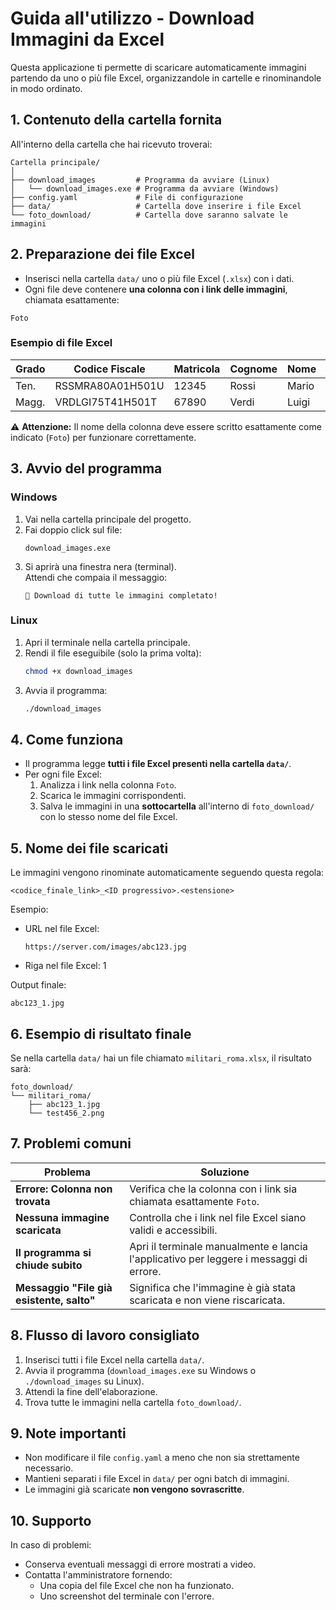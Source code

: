 # Guida all'utilizzo - Download Immagini da Excel

Questa applicazione ti permette di scaricare automaticamente immagini partendo da uno o più file Excel, organizzandole in cartelle e rinominandole in modo ordinato.

## 1. Contenuto della cartella fornita
All'interno della cartella che hai ricevuto troverai:

```
Cartella principale/
│
├── download_images         # Programma da avviare (Linux)
│   └── download_images.exe # Programma da avviare (Windows)
├── config.yaml             # File di configurazione
├── data/                   # Cartella dove inserire i file Excel
└── foto_download/          # Cartella dove saranno salvate le immagini
```

## 2. Preparazione dei file Excel
- Inserisci nella cartella `data/` uno o più file Excel (`.xlsx`) con i dati.
- Ogni file deve contenere **una colonna con i link delle immagini**, chiamata esattamente:

```
Foto
```

### Esempio di file Excel
| Grado | Codice Fiscale | Matricola | Cognome | Nome  | Foto                                   |
|-------|----------------|-----------|---------|-------|---------------------------------------|
| Ten.  | RSSMRA80A01H501U | 12345     | Rossi   | Mario | https://server.com/images/abc123.jpg  |
| Magg. | VRDLGI75T41H501T | 67890     | Verdi   | Luigi | https://server.com/pics/test456.png   |

⚠ **Attenzione:** Il nome della colonna deve essere scritto esattamente come indicato (`Foto`) per funzionare correttamente.

## 3. Avvio del programma

### Windows
1. Vai nella cartella principale del progetto.
2. Fai doppio click sul file:
   ```
   download_images.exe
   ```
3. Si aprirà una finestra nera (terminal).  
   Attendi che compaia il messaggio:
   ```
   🎉 Download di tutte le immagini completato!
   ```

### Linux
1. Apri il terminale nella cartella principale.
2. Rendi il file eseguibile (solo la prima volta):
   ```bash
   chmod +x download_images
   ```
3. Avvia il programma:
   ```bash
   ./download_images
   ```

## 4. Come funziona
- Il programma legge **tutti i file Excel presenti nella cartella `data/`**.
- Per ogni file Excel:
  1. Analizza i link nella colonna `Foto`.
  2. Scarica le immagini corrispondenti.
  3. Salva le immagini in una **sottocartella** all'interno di `foto_download/` con lo stesso nome del file Excel.

## 5. Nome dei file scaricati
Le immagini vengono rinominate automaticamente seguendo questa regola:
```
<codice_finale_link>_<ID progressivo>.<estensione>
```

Esempio:
- URL nel file Excel:  
  ```
  https://server.com/images/abc123.jpg
  ```
- Riga nel file Excel: 1

Output finale:
```
abc123_1.jpg
```

## 6. Esempio di risultato finale
Se nella cartella `data/` hai un file chiamato `militari_roma.xlsx`, il risultato sarà:

```
foto_download/
└── militari_roma/
    ├── abc123_1.jpg
    └── test456_2.png
```

## 7. Problemi comuni

| Problema                                   | Soluzione |
|-------------------------------------------|-----------|
| **Errore: Colonna non trovata**           | Verifica che la colonna con i link sia chiamata esattamente `Foto`. |
| **Nessuna immagine scaricata**            | Controlla che i link nel file Excel siano validi e accessibili. |
| **Il programma si chiude subito**         | Apri il terminale manualmente e lancia l'applicativo per leggere i messaggi di errore. |
| **Messaggio "File già esistente, salto"** | Significa che l'immagine è già stata scaricata e non viene riscaricata. |

## 8. Flusso di lavoro consigliato
1. Inserisci tutti i file Excel nella cartella `data/`.
2. Avvia il programma (`download_images.exe` su Windows o `./download_images` su Linux).
3. Attendi la fine dell'elaborazione.
4. Trova tutte le immagini nella cartella `foto_download/`.

## 9. Note importanti
- Non modificare il file `config.yaml` a meno che non sia strettamente necessario.
- Mantieni separati i file Excel in `data/` per ogni batch di immagini.
- Le immagini già scaricate **non vengono sovrascritte**.

## 10. Supporto
In caso di problemi:
- Conserva eventuali messaggi di errore mostrati a video.
- Contatta l'amministratore fornendo:
  - Una copia del file Excel che non ha funzionato.
  - Uno screenshot del terminale con l'errore.
